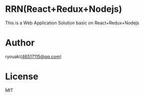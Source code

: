 # RRN(React+Redux+Nodejs)
This is a Web Application Solution basic on React+Redux+Nodejs

# Author
ryouaki(46517115@qq.com)

# License
MIT